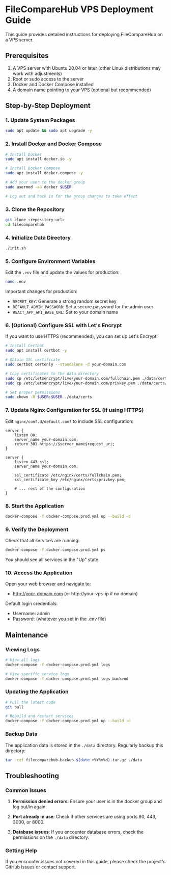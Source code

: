# FileCompareHub VPS Deployment Guide

This guide provides detailed instructions for deploying FileCompareHub on a VPS server.

## Prerequisites

1. A VPS server with Ubuntu 20.04 or later (other Linux distributions may work with adjustments)
2. Root or sudo access to the server
3. Docker and Docker Compose installed
4. A domain name pointing to your VPS (optional but recommended)

## Step-by-Step Deployment

### 1. Update System Packages

```bash
sudo apt update && sudo apt upgrade -y
```

### 2. Install Docker and Docker Compose

```bash
# Install Docker
sudo apt install docker.io -y

# Install Docker Compose
sudo apt install docker-compose -y

# Add your user to the docker group
sudo usermod -aG docker $USER

# Log out and back in for the group changes to take effect
```

### 3. Clone the Repository

```bash
git clone <repository-url>
cd filecomparehub
```

### 4. Initialize Data Directory

```bash
./init.sh
```

### 5. Configure Environment Variables

Edit the `.env` file and update the values for production:

```bash
nano .env
```

Important changes for production:
- `SECRET_KEY`: Generate a strong random secret key
- `DEFAULT_ADMIN_PASSWORD`: Set a secure password for the admin user
- `REACT_APP_API_BASE_URL`: Set to your domain name

### 6. (Optional) Configure SSL with Let's Encrypt

If you want to use HTTPS (recommended), you can set up Let's Encrypt:

```bash
# Install Certbot
sudo apt install certbot -y

# Obtain SSL certificate
sudo certbot certonly --standalone -d your-domain.com

# Copy certificates to the data directory
sudo cp /etc/letsencrypt/live/your-domain.com/fullchain.pem ./data/certs/
sudo cp /etc/letsencrypt/live/your-domain.com/privkey.pem ./data/certs/

# Set proper permissions
sudo chown -R $USER:$USER ./data/certs
```

### 7. Update Nginx Configuration for SSL (if using HTTPS)

Edit `nginx/conf.d/default.conf` to include SSL configuration:

```nginx
server {
    listen 80;
    server_name your-domain.com;
    return 301 https://$server_name$request_uri;
}

server {
    listen 443 ssl;
    server_name your-domain.com;
    
    ssl_certificate /etc/nginx/certs/fullchain.pem;
    ssl_certificate_key /etc/nginx/certs/privkey.pem;
    
    # ... rest of the configuration
}
```

### 8. Start the Application

```bash
docker-compose -f docker-compose.prod.yml up --build -d
```

### 9. Verify the Deployment

Check that all services are running:

```bash
docker-compose -f docker-compose.prod.yml ps
```

You should see all services in the "Up" state.

### 10. Access the Application

Open your web browser and navigate to:
- http://your-domain.com (or http://your-vps-ip if no domain)

Default login credentials:
- Username: admin
- Password: (whatever you set in the .env file)

## Maintenance

### Viewing Logs

```bash
# View all logs
docker-compose -f docker-compose.prod.yml logs

# View specific service logs
docker-compose -f docker-compose.prod.yml logs backend
```

### Updating the Application

```bash
# Pull the latest code
git pull

# Rebuild and restart services
docker-compose -f docker-compose.prod.yml up --build -d
```

### Backup Data

The application data is stored in the `./data` directory. Regularly backup this directory:

```bash
tar -czf filecomparehub-backup-$(date +%Y%m%d).tar.gz ./data
```

## Troubleshooting

### Common Issues

1. **Permission denied errors**: Ensure your user is in the docker group and log out/in again.

2. **Port already in use**: Check if other services are using ports 80, 443, 3000, or 8000.

3. **Database issues**: If you encounter database errors, check the permissions on the `./data` directory.

### Getting Help

If you encounter issues not covered in this guide, please check the project's GitHub issues or contact support.